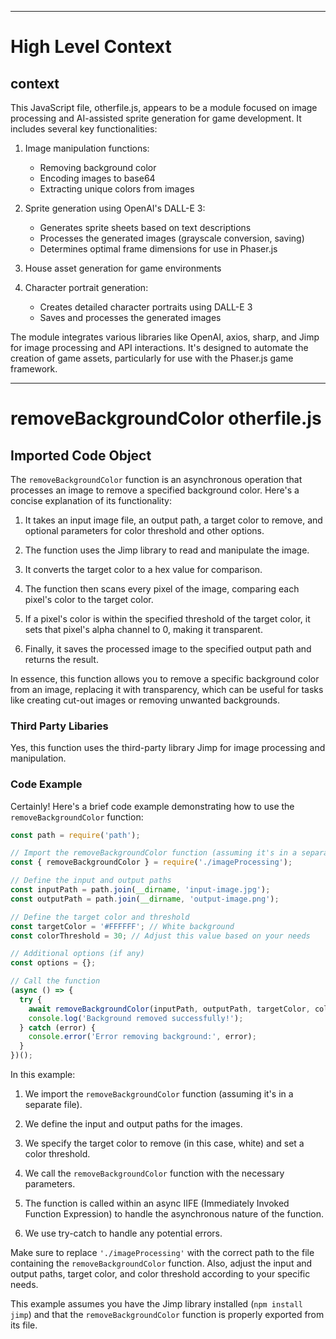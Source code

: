 

  ---
# High Level Context
## context
This JavaScript file, otherfile.js, appears to be a module focused on image processing and AI-assisted sprite generation for game development. It includes several key functionalities:

1. Image manipulation functions:
   - Removing background color
   - Encoding images to base64
   - Extracting unique colors from images

2. Sprite generation using OpenAI's DALL-E 3:
   - Generates sprite sheets based on text descriptions
   - Processes the generated images (grayscale conversion, saving)
   - Determines optimal frame dimensions for use in Phaser.js

3. House asset generation for game environments

4. Character portrait generation:
   - Creates detailed character portraits using DALL-E 3
   - Saves and processes the generated images

The module integrates various libraries like OpenAI, axios, sharp, and Jimp for image processing and API interactions. It's designed to automate the creation of game assets, particularly for use with the Phaser.js game framework.

  
---
# removeBackgroundColor otherfile.js
## Imported Code Object
The `removeBackgroundColor` function is an asynchronous operation that processes an image to remove a specified background color. Here's a concise explanation of its functionality:

1. It takes an input image file, an output path, a target color to remove, and optional parameters for color threshold and other options.

2. The function uses the Jimp library to read and manipulate the image.

3. It converts the target color to a hex value for comparison.

4. The function then scans every pixel of the image, comparing each pixel's color to the target color.

5. If a pixel's color is within the specified threshold of the target color, it sets that pixel's alpha channel to 0, making it transparent.

6. Finally, it saves the processed image to the specified output path and returns the result.

In essence, this function allows you to remove a specific background color from an image, replacing it with transparency, which can be useful for tasks like creating cut-out images or removing unwanted backgrounds.

### Third Party Libaries

Yes, this function uses the third-party library Jimp for image processing and manipulation.

### Code Example

Certainly! Here's a brief code example demonstrating how to use the `removeBackgroundColor` function:

```javascript
const path = require('path');

// Import the removeBackgroundColor function (assuming it's in a separate file)
const { removeBackgroundColor } = require('./imageProcessing');

// Define the input and output paths
const inputPath = path.join(__dirname, 'input-image.jpg');
const outputPath = path.join(__dirname, 'output-image.png');

// Define the target color and threshold
const targetColor = '#FFFFFF'; // White background
const colorThreshold = 30; // Adjust this value based on your needs

// Additional options (if any)
const options = {};

// Call the function
(async () => {
  try {
    await removeBackgroundColor(inputPath, outputPath, targetColor, colorThreshold, options);
    console.log('Background removed successfully!');
  } catch (error) {
    console.error('Error removing background:', error);
  }
})();
```

In this example:

1. We import the `removeBackgroundColor` function (assuming it's in a separate file).

2. We define the input and output paths for the images.

3. We specify the target color to remove (in this case, white) and set a color threshold.

4. We call the `removeBackgroundColor` function with the necessary parameters.

5. The function is called within an async IIFE (Immediately Invoked Function Expression) to handle the asynchronous nature of the function.

6. We use try-catch to handle any potential errors.

Make sure to replace `'./imageProcessing'` with the correct path to the file containing the `removeBackgroundColor` function. Also, adjust the input and output paths, target color, and color threshold according to your specific needs.

This example assumes you have the Jimp library installed (`npm install jimp`) and that the `removeBackgroundColor` function is properly exported from its file.

  